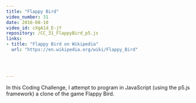 ```yaml
---
title: "Flappy Bird"
video_number: 31
date: 2016-08-10
video_id: cXgA1d_E-jY
repository: /CC_31_FlappyBird_p5.js
links:
- title: "Flappy Bird on Wikipedia"  
  url: "https://en.wikipedia.org/wiki/Flappy_Bird"
  


  
---
```


In this Coding Challenge, I attempt to program in JavaScript (using the p5.js framework) a clone of the game Flappy Bird.

